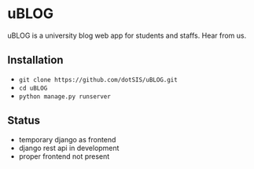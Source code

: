 # uBLOG
uBLOG is a university blog web app for students and staffs. Hear from us.

## Installation
- `git clone https://github.com/dotSIS/uBLOG.git`
- `cd uBLOG`
- `python manage.py runserver`

## Status
- temporary django as frontend
- django rest api in development
- proper frontend not present
